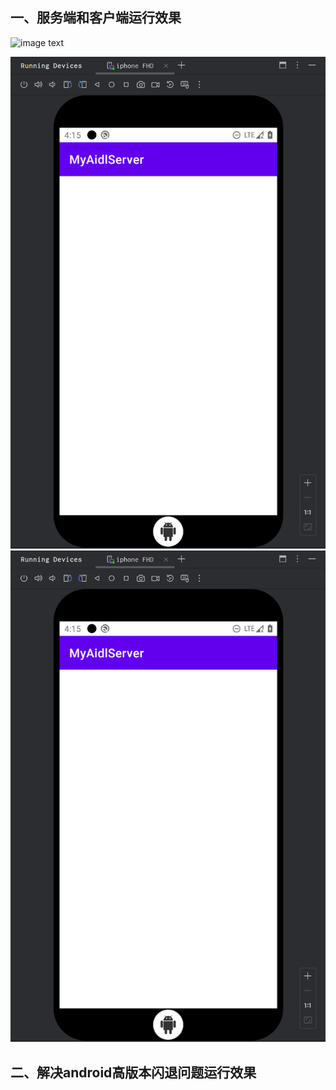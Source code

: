 ## 一、服务端和客户端运行效果
![image text](  )
<div>
  <img src="https://github.com/hgddingjun/MyAIDL/blob/main/Server.jpg" alt="Server" style="margin-right: 10px;">
  <img src="https://github.com/hgddingjun/MyAIDL/blob/main/Client.jpg" alt="Clinet" style="margin-right: 10px;">
</div>

## 二、解决android高版本闪退问题运行效果
